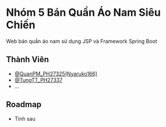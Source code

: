 # Nhóm 5 Bán Quần Áo Nam Siêu Chiến

Web bán quần áo nam sử dụng JSP và Framework Spring Boot


## Thành Viên

- [@QuanPM_PH27325(Nyaruko166)](https://github.com/Nyaruko166)
- [@TungTT_PH27337](https://github.com/tungttph27337)
- ...

## Roadmap

- Tính sau
